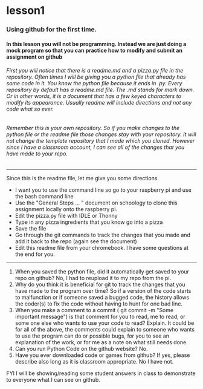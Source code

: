 # lesson1
### Using github for the first time.
#### In this lesson you will not be programming.  Instead we are just doing a mock program so that you can practice how to modify and submit an assignment on github
###### First you will notice that there is a readme.md and a pizza.py file in the repository.  Often times I will be giving you a python file that already has some code in it.  You know the python file because it ends in .py.  Every repository by default has a readme.md file.  The .md stands for mark down.  Or in other words, it is a document that has a few keyed characters to modify its appearance.  Usually readme will include directions and not any code what so ever.
###### Remember this is your own repository.  So if you make changes to the python file or the readme file those changes stay with your repository.  It will not change the template repository that I made which you cloned.  However since I have a classroom account, I can see all of the changes that you have made to your repo.
---------------------------------------------
Since this is the readme file, let me give you some directions.
* I want you to use the command line so go to your raspberry pi and use the bash command line
* Use the "General Steps ... " document on schoology to clone this assignment locally onto the raspberry pi.
* Edit the pizza.py file with IDLE or Thonny
* Type in any pizza ingredients that you know go into a pizza
* Save the file
* Go through the git commands to track the changes that you made and add it back to the repo (again see the document)
* Edit this readme file from your chromebook.  I have some questions at the end for you.
---------------------------------------------
1) When you saved the python file, did it automatically get saved to your repo on github?
No, I had to reupload it to my repo from the pi.
2) Why do you think it is beneficial for git to track the changes that you have made to the program over time?
So if a version of the code starts to malfunction or if someone saved a bugged code, the history allows the coder(s) to fix the code without having to hunt for one bad line.
3) When you make a comment to a commit ( git commit -m "Some important message") is that comment for you to read, me to read, or some one else who wants to use your code to read?  Explain.
It could be for all of the above, the comments could explain to someone who wants to use the program can do or possible bugs, for you to see an explanation of the work, or for me as a note on what still needs done.
4) Can you run Python Code on the github website?
No.
5) Have you ever downloaded code or games from github?  If yes, please describe also long as it is classroom appropriate.
No I have not.

FYI I will be showing/reading some student answers in class to demonstrate to everyone what I can see on github.
